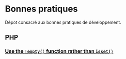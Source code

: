 # Bonnes pratiques
Dépot consacré aux bonnes pratiques de développement.

## PHP

### [Use the `!empty()` function rather than  `isset()`](https://github.com/gael-grzelak/good-practices/tree/master/use_empty_ratherthan_isset)
